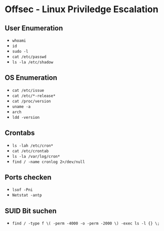 # Offsec - Linux Priviledge Escalation

## User Enumeration

- `whoami`
- `id`
- `sudo -l`
- `cat /etc/passwd`
- `ls -la /etc/shadow`

## OS Enumeration

- `cat /etc/issue`
- `cat /etc/*-release*`
- `cat /proc/version`
- `uname -a`
- `arch`
- `ldd -version`

## Crontabs

- `ls -lah /etc/cron*`
- `cat /etc/crontab`
- `ls -la /var/log/cron*`
- `find / -name cronlog 2>/dev/null`

## Ports checken
- `lsof -Pni`
- `Netstat -antp`

## SUID Bit suchen
- ``find / -type f \( -perm -4000 -o -perm -2000 \) -exec ls -l {} \;``